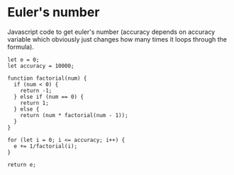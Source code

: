 # Euler's number
Javascript code to get euler's number (accuracy depends on accuracy variable which
obviously just changes how many times it loops through the formula).

    let e = 0;
    let accuracy = 10000;

    function factorial(num) {
      if (num < 0) {
        return -1;
      } else if (num == 0) {
        return 1;
      } else {
        return (num * factorial(num - 1));
      }
    }

    for (let i = 0; i <= accuracy; i++) {
      e += 1/factorial(i);
    }

    return e;
